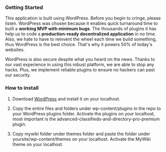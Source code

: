 ### Getting Started
This application is built using WordPress. Before you begin to cringe, please listen. WordPress was chosen because it enables quick turnaround time to built a **working MVP with minimum bugs**. The thousands of plugins it has help us to code a **production-ready decentralized application** in no time. Also, we hate to have to reinvent the wheel each time we build something, thus WordPress is the best choice. That's why it powers 50% of today's websites.

WordPress is also secure despite what you heard on the news. Thanks to our vast experience in using this robust platform, we are able to stop any hacks. Plus, we implement reliable plugins to ensure no hackers can past our security.

### How to install
1. Download [WordPress](https://wordpress.org/download/) and install it on your localhost.

2. Copy the entire files and folders under wp-content/plugins in the repo to your WordPress plugins folder. Activate the plugins on your localhost, most important is the advanced-classifieds-and-directory-pro-premium plugin.

3. Copy mywiki folder under themes folder and paste the folder under yoursite/wp-content/themes on your localhost. Activate the MyWiki theme on your localhost.






 

